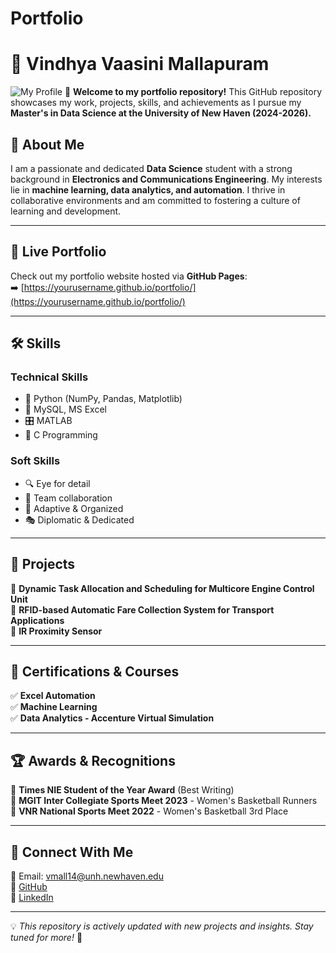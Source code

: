 # Portfolio
# 📌 Vindhya Vaasini Mallapuram
![My Profile](profile.png)
🚀 **Welcome to my portfolio repository!** This GitHub repository showcases my work, projects, skills, and achievements as I pursue my **Master's in Data Science at the University of New Haven (2024-2026).** 

## 🌟 About Me
I am a passionate and dedicated **Data Science** student with a strong background in **Electronics and Communications Engineering**. My interests lie in **machine learning, data analytics, and automation**. I thrive in collaborative environments and am committed to fostering a culture of learning and development.

---

## 🔗 Live Portfolio
Check out my portfolio website hosted via **GitHub Pages**:  
➡️ [https://yourusername.github.io/portfolio/](https://yourusername.github.io/portfolio/)

---

## 🛠 Skills
### **Technical Skills**
- 🐍 Python (NumPy, Pandas, Matplotlib)
- 💾 MySQL, MS Excel
- 🎛 MATLAB
- 🔧 C Programming

### **Soft Skills**
- 🔍 Eye for detail
- 🤝 Team collaboration
- 🎯 Adaptive & Organized
- 🎭 Diplomatic & Dedicated

---

## 📂 Projects
🔹 **Dynamic Task Allocation and Scheduling for Multicore Engine Control Unit**  
🔹 **RFID-based Automatic Fare Collection System for Transport Applications**  
🔹 **IR Proximity Sensor**

---

## 📜 Certifications & Courses
✅ **Excel Automation**  
✅ **Machine Learning**  
✅ **Data Analytics - Accenture Virtual Simulation**  

---

## 🏆 Awards & Recognitions
🏅 **Times NIE Student of the Year Award** (Best Writing)  
🏀 **MGIT Inter Collegiate Sports Meet 2023** - Women's Basketball Runners  
🥉 **VNR National Sports Meet 2022** - Women's Basketball 3rd Place  

---

## 🤝 Connect With Me
📧 Email: vmall14@unh.newhaven.edu  
🔗 [GitHub](https://github.com/yourusername)  
🔗 [LinkedIn](https://www.linkedin.com/in/yourusername)  

---

💡 *This repository is actively updated with new projects and insights. Stay tuned for more!* 🚀  
